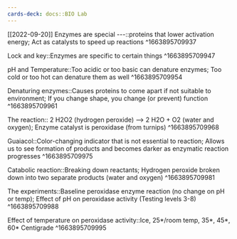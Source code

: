 ```yaml
---
cards-deck: docs::BIO Lab
---
```


[[2022-09-20]]
Enzymes are special ---::proteins that lower activation energy; Act as catalysts to speed up reactions
^1663895709937

Lock and key::Enzymes are specific to certain things
^1663895709947

pH and Temperature::Too acidic or too basic can denature enzymes; Too cold or too hot can denature them as well
^1663895709954

Denaturing enzymes::Causes proteins to come apart if not suitable to environment; If you change shape, you change (or prevent) function
^1663895709961

The reaction:: 2 H2O2 (hydrogen peroxide) --> 2 H2O + O2 (water and oxygen); Enzyme catalyst is peroxidase (from turnips)
^1663895709968

Guaiacol::Color-changing indicator that is not essential to reaction; Allows us to see formation of products and becomes darker as enzymatic reaction progresses
^1663895709975

Catabolic reaction::Breaking down reactants; Hydrogen peroxide broken down into two separate products (water and oxygen)
^1663895709981

The experiments::Baseline peroxidase enzyme reaction (no change on pH or temp); Effect of pH on peroxidase activity (Testing levels 3-8)
^1663895709988

Effect of temperature on peroxidase activity::Ice, 25*/room temp, 35*, 45*, 60* Centigrade
^1663895709995
